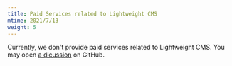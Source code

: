```yaml
---
title: Paid Services related to Lightweight CMS
mtime: 2021/7/13
weight: 5
---
```


Currently, we don't provide paid services related to Lightweight CMS. You may open [a dicussion](https://github.com/cwchentw/lightweight-cms/discussions) on GitHub.
